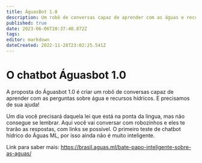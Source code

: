 ```yaml
---
title: ÁguasBot 1.0
description: Um robô de conversas capaz de aprender com as águas e recursos hídricos
published: true
date: 2023-06-06T20:37:40.872Z
tags: 
editor: markdown
dateCreated: 2022-11-28T23:02:25.541Z
---
```


# O chatbot Águasbot 1.0

A proposta do Águasbot 1.0 é criar um robô de conversas capaz de aprender com as perguntas sobre água e recursos hídricos. E precisamos de sua ajuda!

Um dia você precisará daquela lei que está na ponta da lingua, mas não consegue se lembrar. Aqui você vai conversar com robozinhos e eles te trarão as respostas, com links se possível. O primeiro teste de chatbot hídrico do Águas ML, por isso ainda não é muito inteligente.

Link para saber mais: https://brasil.aguas.ml/bate-papo-inteligente-sobre-as-aguas/